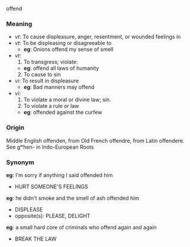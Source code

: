offend
### Meaning
+ _vt_: To cause displeasure, anger, resentment, or wounded feelings in
+ _vt_: To be displeasing or disagreeable to
    + __eg__: Onions offend my sense of smell
+ _vt_:
   1. To transgress; violate:
    + __eg__: offend all laws of humanity
   2. To cause to sin
+ _vi_: To result in displeasure
    + __eg__: Bad manners may offend
+ _vi_:
   1. To violate a moral or divine law; sin.
   2. To violate a rule or law
    + __eg__: offended against the curfew

### Origin

Middle English offenden, from Old French offendre, from Latin offendere. See gʷhen- in Indo-European Roots

### Synonym

__eg__: I'm sorry if anything I said offended him

+ HURT SOMEONE'S FEELINGS

__eg__: he didn't smoke and the smell of ash offended him

+ DISPLEASE
+ opposite(s): PLEASE, DELIGHT

__eg__: a small hard core of criminals who offend again and again

+ BREAK THE LAW


